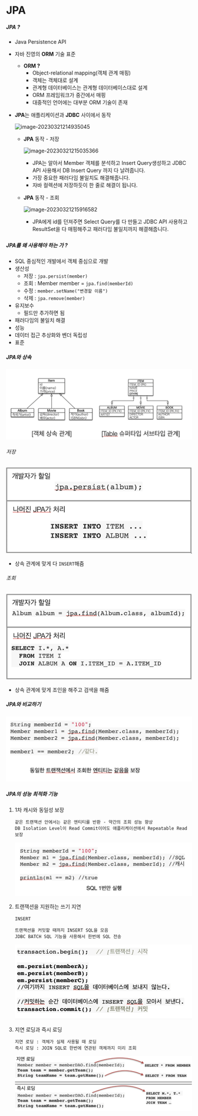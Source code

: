 # JPA

##### JPA ?

- Java Persistence API

- 자바 진영의 **ORM** 기술 표준

  - **ORM ?**
    - Object-relational mapping(객체 관계 매핑)
    - 객체는 객체대로 설계
    - 관계형 데이터베이스는 관계형 데이터베이스대로 설계
    - ORM 프레임워크가 중간에서 매핑
    - 대중적인 언어에는 대부분 ORM 기술이 존재

- **JPA**는 애플리케이션과 **JDBC** 사이에서 동작

  

  

  ![image-20230321214935045](C:\Users\sbpar\AppData\Roaming\Typora\typora-user-images\image-20230321214935045.png)

  - **JPA** 동작 - 저장

    ![image-20230321215035366](C:\Users\sbpar\AppData\Roaming\Typora\typora-user-images\image-20230321215035366.png)

    

    - JPA는 알아서 Member 객체를 분석하고 Insert Query생성하고 JDBC API 사용해서 DB Insert Query 까지 다 날려줍니다.
    - 가장 중요한 패러다임 불일치도 해결해줍니다.
    - 자바 컬렉션에 저장하듯이 한 줄로 해결이 됩니다.

  

  - **JPA**  동작 - 조회

    ![image-20230321215916582](C:\Users\sbpar\AppData\Roaming\Typora\typora-user-images\image-20230321215916582.png)

    

    - JPA에게 id를 던져주면 Select Query를 다 만들고 JDBC API 사용하고 ResultSet을 다 매핑해주고 패러다임 불일치까지 해결해줍니다.


##### 

##### JPA를 왜 사용해야 하는 가 ?

- SQL 중심적인 개발에서 객체 중심으로 개발
- 생산성
  - 저장 : ```jpa.persist(member)```
  - 조회 : Member member = ```jpa.find(memberId)```
  - 수정 : ```member.setName("변경할 이름")```
  - 삭제 : ```jpa.remove(member)```
- 유지보수
  - 필드만 추가하면 됨
- 패러다임의 불일치 해결
- 성능
- 데이터 접근 추상화와 벤더 독립성
- 표준



##### JPA와 상속

![image-20230619140605400](images/image-20230619140605400.png)

###### 저장

![image-20230619140626228](images/image-20230619140626228.png)

- 상속 관계에 맞게 다 `INSERT`해줌

###### 조회

![image-20230619140637328](images/image-20230619140637328.png)

- 상속 관계에 맞게 조인을 해주고 검색을 해줌



##### JPA와 비교하기

![image-20230619140900320](images/image-20230619140900320.png)

##### JPA의 성능 최적화 기능

1. 1차 캐시와 동일성 보장

   ```
   같은 트랜잭션 안에서는 같은 엔티티를 반환 - 약간의 조회 성능 향상
   DB Isolation Level이 Read Commit이어도 애플리케이션에서 Repeatable Read 보장
   ```

   ![image-20230619141045902](images/image-20230619141045902.png)

2. 트랜잭션을 지원하는 쓰기 지연

   `INSERT`

   ```
   트랜잭션을 커밋할 때까지 INSERT SQL을 모음
   JDBC BATCH SQL 기능을 사용해서 한번에 SQL 전송
   ```

   ![image-20230619141138171](images/image-20230619141138171.png)

3. 지연 로딩과 즉시 로딩

   ```
   지연 로딩 : 객체가 실제 사용될 때 로딩
   즉시 로딩 : JOIN SQL로 한번에 연관된 객체까지 미리 조회
   ```

   ![image-20230619141324984](images/image-20230619141324984.png)

   